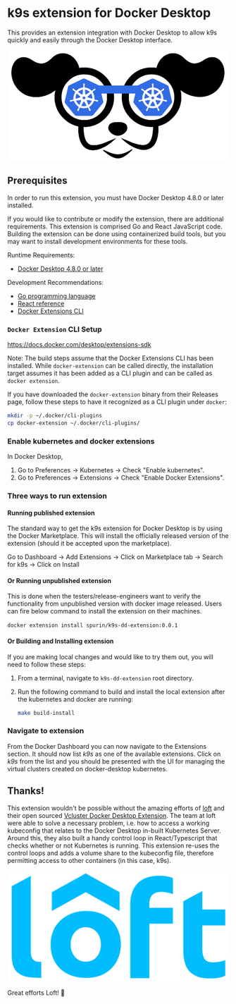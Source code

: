 # k9s extension for Docker Desktop

This provides an extension integration with Docker Desktop to allow k9s
quickly and easily through the Docker Desktop interface.

<img src="assets/k9s.png" alt="k9s">

## Prerequisites

In order to run this extension, you must have Docker Desktop 4.8.0 or later
installed.

If you would like to contribute or modify the extension, there are additional
requirements. This extension is comprised Go and React JavaScript code.
Building the extension can be done using containerized build tools, but you may
want to install development environments for these tools.

Runtime Requirements:

- [Docker Desktop 4.8.0 or later](https://www.docker.com/products/docker-desktop/)

Development Recommendations:

- [Go programming language](https://go.dev/doc/install)
- [React reference](https://reactjs.org)
- [Docker Extensions CLI](https://github.com/docker/extensions-sdk)

### `Docker Extension` CLI Setup

https://docs.docker.com/desktop/extensions-sdk

Note: The build steps assume that the Docker Extensions CLI has been installed.
While `docker-extension` can be called directly, the installation target assumes it has been added as a CLI plugin and
can be called as
`docker extension`.

If you have downloaded the `docker-extension` binary from their Releases page,
follow these steps to have it recognized as a CLI plugin under `docker`:

```sh
mkdir -p ~/.docker/cli-plugins
cp docker-extension ~/.docker/cli-plugins/
```

### Enable kubernetes and docker extensions
In Docker Desktop,
1.  Go to Preferences -> Kubernetes -> Check
   "Enable kubernetes".
2. Go to Preferences -> Extensions -> Check
   "Enable Docker Extensions".

### Three ways to run extension

#### Running published extension
The standard way to get the k9s extension for Docker Desktop is by using the Docker Marketplace. This will install
the officially released version of the extension (should it be accepted upon the marketplace).

Go to Dashboard -> Add Extensions -> Click on Marketplace tab -> Search for k9s -> Click on Install

#### Or Running unpublished extension
This is done when the testers/release-engineers want to verify the functionality from unpublished version with docker image released. Users can fire below command to install the extension on their machines.

`docker extension install spurin/k9s-dd-extension:0.0.1`

#### Or Building and Installing extension
If you are making local changes and would like to try them out, you will need
to follow these steps:

1. From a terminal, navigate to `k9s-dd-extension` root directory.
2. Run the following command to build and install the local extension after the kubernetes and docker are running:

   ```sh
   make build-install
   ```

### Navigate to extension
From the Docker Dashboard you can now navigate to the Extensions section. It should now list *k9s* as one of the
available extensions. Click on *k9s* from the list and you should be presented with the UI for managing the virtual
clusters created on docker-desktop kubernetes.

## Thanks!

This extension wouldn't be possible without the amazing efforts of [loft](https://loft.sh/) and their open sourced [Vcluster Docker Desktop Extension](https://hub.docker.com/extensions/loftsh/vcluster-dd-extension).  The team at loft were able to solve a necessary problem, i.e. how to access a working kubeconfig that relates to the Docker Desktop in-built Kubernetes Server.  Around this, they also built a handy control loop in React/Typescript that checks whether or not Kubernetes is running.  This extension re-uses the control loops and adds a volume share to the kubeconfig file, therefore permitting access to other containers (in this case, k9s).

<img src="assets/loft.jpeg" alt="loft">

Great efforts Loft! 🚀
